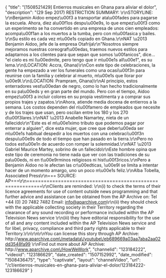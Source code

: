 {
    "title": "[1508521429] Entierros musicales en Ghana para aliviar el dolor",
    "description": "(29 Sep 2017) RESTRICTION SUMMARY: \r\nSTORYLINE: \r\nBenjamin Aidoo empez\u00f3 a transportar ata\u00fades para pagarse la escuela. Ahora, diez a\u00f1os despu\u00e9s, lo que empez\u00f3 como un experimento se ha convertido en una empresa de unos cien empleados: acompa\u00f1an a los muertos a la tumba, pero con m\u00fasica y bailes. \r\nSu estilo es cada vez m\u00e1s copiado en Ghana.\r\nNAT \u2013 Benjamin Aidoo, jefe de la empresa Otafrija\r\n\"Nosotros siempre mejoramos nuestras coreograf\u00edas, traemos nuevos estilos para adaptarnos a los clientes para que sepan que somos \u00fanicos\", dice... \"el cielo es mi l\u00edmite, pero tengo que ir m\u00e1s all\u00e1\", es su lema.\r\n(LOCATION: Accra, Ghana)\r\nCon este tipo de celebraciones, la gente ha empezado a ver los funerales como una ocasi\u00f3n para reunirse con la familia y celebrar al muerto, m\u00e1s que llorar por \u00e9l.\r\n(LOCATION: Prampram, Ghana)\r\nAl principio, estos enterradores vest\u00edan de negro, como lo han hecho tradicionalmente en su pa\u00eds y en gran parte del mundo. Pero con el tiempo, Aidoo empez\u00f3 a incluir colores en su propia vestimenta y a comprar sus propios trajes y zapatos.\r\nAhora, atiende media docena de entierros a la semana. Los costos dependen del n\u00famero de empleados que necesite y de los trajes que usan, pero oscilan entre los 180 y los 270 d\u00f3lares.\r\nNAT \u2013 Anabelle Namartey, nieta de un fallecido\r\n\"Este es el m\u00e1ximo tributo que podemos pagar por enterrar a alguien\", dice esta mujer, que cree que deber\u00eda ser m\u00e1s habitual despedir a los muertos con una celebraci\u00f3n despu\u00e9s de todo el tiempo que han pasado en la tierra.\r\nPero no todos est\u00e1n de acuerdo con romper la solemnidad.\r\nNAT \u2013 Gabriel Maurice Martey, sobrino de un fallecido\r\nEste hombre opina que este tipo de ceremonia no tiene nada que ver con las tradiciones de su pa\u00eds, ni en t\u00e9rminos religiosos ni hist\u00f3ricos.\r\nPero a Benjamin Aidoo no le afectan las cr\u00edticas, \u00e9l se limita a intentar hacer de un momento amargo, uno un poco m\u00e1s feliz.\r\nAlba Tobella, Associated Press\r\n=== SOURCE: AP===\r\n===========================================================\r\nClients are reminded: \r\n(i) to check the terms of their licence agreements for use of content outside news programming and that further advice and assistance can be obtained from the AP Archive on: Tel +44 (0) 20 7482 7482 Email: info@aparchive.com\r\n(ii) they should check with the applicable collecting society in their Territory regarding the clearance of any sound recording or performance included within the AP Television News service \r\n(iii) they have editorial responsibility for the use of all and any content included within the AP Television News service and for libel, privacy, compliance and third party rights applicable to their Territory.\r\n\r\n\r\nYou can license this story through AP Archive: http:\/\/www.aparchive.com\/metadata\/youtube\/eb689669a03aa7aba2aa02dd3548fa99 \r\nFind out more about AP Archive: http:\/\/www.aparchive.com\/HowWeWork",
    "channelid": "123184222",
    "videoid": "123186629",
    "date_created": "1507152992",
    "date_modified": "1508436475",
    "type": "captivate",
    "layout": "channelVideo",
    "url": "\/c1\/entierros-musicales-en-ghana-para-aliviar-el-dolor\/123184222-123186629"
}